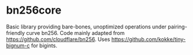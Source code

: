 # bn256core
Basic library providing bare-bones, unoptimized operations under pairing-friendly curve bn256. Code mainly adapted from https://github.com/cloudflare/bn256. Uses https://github.com/kokke/tiny-bignum-c for bigints.
